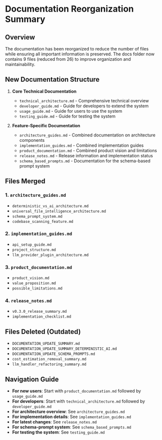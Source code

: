 # Documentation Reorganization Summary

## Overview

The documentation has been reorganized to reduce the number of files while ensuring all important information is preserved. The docs folder now contains 9 files (reduced from 26) to improve organization and maintainability.

## New Documentation Structure

1. **Core Technical Documentation**
   - `technical_architecture.md` - Comprehensive technical overview
   - `developer_guide.md` - Guide for developers to extend the system
   - `usage_guide.md` - Guide for users to use the system
   - `testing_guide.md` - Guide for testing the system

2. **Feature-Specific Documentation**
   - `architecture_guides.md` - Combined documentation on architecture components
   - `implementation_guides.md` - Combined implementation guides
   - `product_documentation.md` - Combined product vision and limitations
   - `release_notes.md` - Release information and implementation status
   - `schema_based_prompts.md` - Documentation for the schema-based prompt system

## Files Merged

### 1. `architecture_guides.md`
- `deterministic_vs_ai_architecture.md`
- `universal_file_intelligence_architecture.md`
- `schema_prompt_system.md`
- `codebase_scanning_feature.md`

### 2. `implementation_guides.md`
- `api_setup_guide.md`
- `project_structure.md`
- `llm_provider_plugin_architecture.md`

### 3. `product_documentation.md`
- `product_vision.md`
- `value_proposition.md`
- `possible_limitations.md`

### 4. `release_notes.md`
- `v0.3.0_release_summary.md`
- `implementation_checklist.md`

## Files Deleted (Outdated)
- `DOCUMENTATION_UPDATE_SUMMARY.md`
- `DOCUMENTATION_UPDATE_SUMMARY_DETERMINISTIC_AI.md`
- `DOCUMENTATION_UPDATE_SCHEMA_PROMPTS.md`
- `cost_estimation_removal_summary.md`
- `llm_handler_refactoring_summary.md`

## Navigation Guide

- **For new users**: Start with `product_documentation.md` followed by `usage_guide.md`
- **For developers**: Start with `technical_architecture.md` followed by `developer_guide.md`
- **For architecture overview**: See `architecture_guides.md`
- **For implementation details**: See `implementation_guides.md`
- **For latest changes**: See `release_notes.md`
- **For schema-prompt system**: See `schema_based_prompts.md`
- **For testing the system**: See `testing_guide.md`